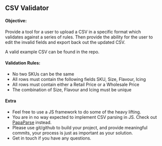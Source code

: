 ## CSV Validator

#### Objective:

Provide a tool for a user to upload a CSV in a specific format which validates against a series of rules.
Then provide the ability for the user to edit the invalid fields and export back out the updated CSV.

A valid example CSV can be found in the repo.

#### Validation Rules:

- No two SKUs can be the same
- All rows must contain the following fields SKU, Size, Flavour, Icing
- All rows must contain either a Retail Price or a Wholesale Price
- The combination of Size, Flavour and Icing must be unique

#### Extra

- Feel free to use a JS framework to do some of the heavy lifting. 
- You are in no way expected to implement CSV parsing in JS. Check out [PapaParse](http://papaparse.com/) instead.
- Please use git/github to build your project, and provide meaningful commits, your process is just as important as your solution.
- Get in touch if you have any questions.

